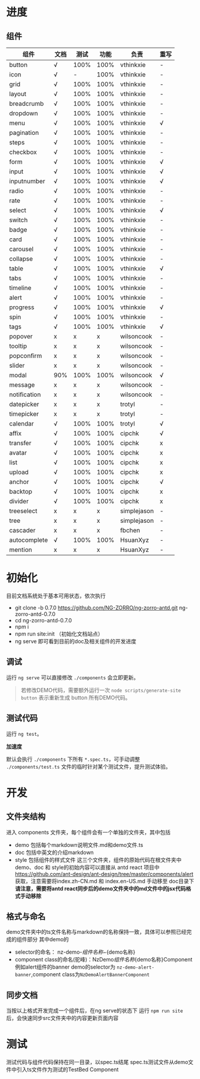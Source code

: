 # 进度

## 组件
| 组件 | 文档 | 测试 | 功能 | 负责 | 重写 |
| --- | --- | --- | --- | --- | --- |
| button | √ | 100% | 100% | vthinkxie | - |
| icon | √ | - | 100% | vthinkxie | - |
| grid | √ | 100% | 100% | vthinkxie | - |
| layout | √ | 100% | 100% | vthinkxie | - |
| breadcrumb | √ | 100% | 100% | vthinkxie | - |
| dropdown | √ | 100% | 100% | vthinkxie | - |
| menu | √ | 100% | 100% | vthinkxie | √ |
| pagination | √ | 100% | 100% | vthinkxie | - |
| steps | √ | 100% | 100% | vthinkxie | - |
| checkbox | √ | 100% | 100% | vthinkxie | - |
| form | √ | 100% | 100% | vthinkxie | √ |
| input | √ | 100% | 100% | vthinkxie | √ |
| inputnumber | √ | 100% | 100% | vthinkxie | √ |
| radio | √ | 100% | 100% | vthinkxie | - |
| rate | √ | 100% | 100% | vthinkxie | - |
| select | √ | 100% | 100% | vthinkxie | √ |
| switch | √ | 100% | 100% | vthinkxie | - |
| badge | √ | 100% | 100% | vthinkxie | - |
| card | √ | 100% | 100% | vthinkxie | - |
| carousel | √ | 100% | 100% | vthinkxie | - |
| collapse | √ | 100% | 100% | vthinkxie | - |
| table | √ | 100% | 100% | vthinkxie | √ |
| tabs | √ | 100% | 100% | vthinkxie | - |
| timeline | √ | 100% | 100% | vthinkxie | - |
| alert | √ | 100% | 100% | vthinkxie | - |
| progress | √ | 100% | 100% | vthinkxie | √ |
| spin | √ | 100% | 100% | vthinkxie | - |
| tags | √ | 100% | 100% | vthinkxie | √ |
| popover | x | x | x | wilsoncook | - |
| tooltip | x | x | x | wilsoncook | - |
| popconfirm | x | x | x | wilsoncook | - |
| slider | x | x | x | wilsoncook | - |
| modal | 90% | 100% | 100% | wilsoncook | √ |
| message | x | x | x | wilsoncook | - |
| notification | x | x | x | wilsoncook | - |
| datepicker | x | x | x | trotyl | - |
| timepicker | x | x | x | trotyl | - |
| calendar | √ | 100% | 100% | trotyl | √ |
| affix | √ | 100% | 100% | cipchk | √ |
| transfer | √ | 100% | 100% | cipchk | x |
| avatar | √ | 100% | 100% | cipchk | x |
| list | √ | 100% | 100% | cipchk | x |
| upload | √ | 100% | 100% | cipchk | x |
| anchor | √ | 100% | 100% | cipchk | √ |
| backtop | √ | 100% | 100% | cipchk | x |
| divider | √ | 100% | 100% | cipchk | x |
| treeselect | x | x | x | simplejason | - |
| tree | x | x | x | simplejason | - |
| cascader | x | x | x | fbchen | - |
| autocomplete | √ | 100% | 100% | HsuanXyz | - |
| mention | x | x | x | HsuanXyz | - |



# 初始化
目前文档系统处于基本可用状态，依次执行
* git clone -b 0.7.0 https://github.com/NG-ZORRO/ng-zorro-antd.git ng-zorro-antd-0.7.0
* cd ng-zorro-antd-0.7.0
* npm i
* npm run site:init （初始化文档站点）
* ng serve
即可看到目前的doc及相关组件的开发进度

## 调试

运行 `ng serve` 可以直接修改 `./components` 会立即更新。

> 若修改DEMO代码，需要额外运行一次 `node scripts/generate-site button` 表示重新生成 button 所有DEMO代码。

## 测试代码

运行 `ng test`。

**加速度**

默认会执行 `./components` 下所有 `*.spec.ts`，可手动调整 `./components/test.ts` 文件的临时针对某个测试文件，提升测试体验。

# 开发
## 文件夹结构
进入 components 文件夹，每个组件会有一个单独的文件夹，其中包括
* demo 包括每个markdown说明文件.md和demo文件.ts
* doc 包括中英文的介绍markdown
* style 包括组件的样式文件
这三个文件夹，组件的原始代码在根文件夹中
demo、doc 和 style的初始内容可以直接从 antd react 项目中 https://github.com/ant-design/ant-design/tree/master/components/alert 获取，注意需要将index.zh-CN.md 和 index.en-US.md 手动移至 doc目录下
**请注意，需要将antd react同步后的demo文件夹中的md文件中的jsx代码格式手动移除**
## 格式与命名
demo文件夹中的ts文件名称与markdown的名称保持一致，具体可以参照已经完成的组件部分
其中demo的
* selector的命名： nz-demo-${组件名称}-${demo名称}
* component class的命名(驼峰)：NzDemo${组件名称}${demo名称}Component
例如alert组件的banner demo的selector为 `nz-demo-alert-banner`,component class为`NzDemoAlertBannerComponent`
## 同步文档
当按以上格式开发完成一个组件后，在ng serve的状态下
运行 `npm run site` 后，会快速同步src文件夹中的内容更新页面内容
# 测试
测试代码与组件代码保持在同一目录，以spec.ts结尾
spec.ts测试文件从demo文件中引入ts文件作为测试的TestBed Component
